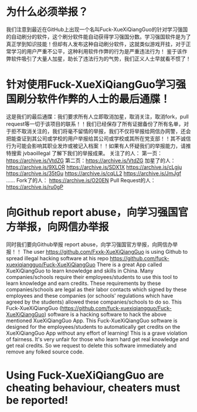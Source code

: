 # 为什么必须举报？

我们注意到最近在GitHub上出现一个名叫Fuck-XueXiQiangGuo的针对学习强国的自动刷分的软件，这个刷分软件能自动获得学习强国分数。学习强国软件是为了真正学到知识技能！但却有人发布这种自动刷分软件，这就类似游戏开挂，对于正常学习的用户严重不公平，这种利用软件作弊的行为是严重违法行为！
鉴于该作弊软件吸引了大量人加星，助长了违法行为的气势，我们正义人士早就看不惯了！

# 针对使用Fuck-XueXiQiangGuo学习强国刷分软件作弊的人士的最后通牒！
这是我们的最后通牒：我们要求所有人立即取消加星，取消关注，取消fork，pull request等一切于该项目的联系！！我们已经保存了所有证据备份了所有名单，对于拒不取消关注的，我们将毫不留情的举报，我们不仅将举报给网信办网警，还会把能查证到其公司或学校的用户举报给其公司或学校或其所在党支部！！其不诚信行为可能会影响其职业发炸或被记入档案！！如果有人怀疑我们的举报能力，请推特搜索 jvbaoillegal 了解下我们的举报成果。
关注了的人：
第一页：https://archive.is/VtdZG
第二页：https://archive.is/VtdZG
加星了的人：
https://archive.is/9XLOR
https://archive.is/SDX1X
https://archive.is/cLgju
https://archive.is/35tGu
https://archive.is/cqLL2
https://archive.is/JmJgf
……
Fork了的人：
https://archive.is/O20EN
Pull Request的人：
https://archive.is/ru0gP

# 向Github report abuse，向学习强国官方举报，向网信办举报
同时我们要向Github举报 report abuse，向学习强国官方举报，向网信办举报！！
The user https://github.com/Fxxk-XueXiQiangGuo is using Github to spread illegal hacking software at his repo https://github.com/fuck-xuexiqiangguo/Fuck-XueXiQiangGuo
There is a great App called XueXiQiangGuo to learn knowledge and skills in China. Many companies/schools require their employees/students to use this tool to learn knowledge and earn credits. These requirements by these companies/schools are legal as their labor contacts which signed by these employees and these companies (or schools' regulations which have agreed by the students) allowed these companies/schools to do so.
This Fuck-XueXiQiangGuo (https://github.com/fuck-xuexiqiangguo/Fuck-XueXiQiangGuo) software is a hacking software to hack the above mentioned XueXiQiangGuo App. This Fuck-XueXiQiangGuo software is designed for the employees/students to automatically get credits on the XueXiQiangGuo App without any effort of learning! This is a grave violation of fairness. It's very unfair for those who learn hard get real knowledge and get real credits. So we request to delete this software immediately and remove any folked source code.

# Using Fuck-XueXiQiangGuo are cheating behaviour, cheaters must be reported!
